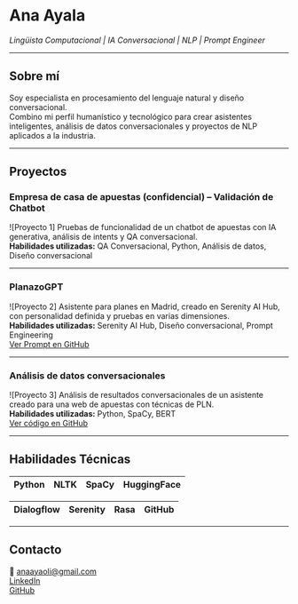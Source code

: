 
# Ana Ayala
*Lingüista Computacional | IA Conversacional | NLP | Prompt Engineer*

---

## Sobre mí
Soy especialista en procesamiento del lenguaje natural y diseño conversacional.  
Combino mi perfil humanístico y tecnológico para crear asistentes inteligentes, análisis de datos conversacionales y proyectos de NLP aplicados a la industria.

---

## Proyectos

### Empresa de casa de apuestas (confidencial) – Validación de Chatbot
![Proyecto 1]
Pruebas de funcionalidad de un chatbot de apuestas con IA generativa, análisis de intents y QA conversacional.  
**Habilidades utilizadas:** QA Conversacional, Python, Análisis de datos, Diseño conversacional  

---

### PlanazoGPT
![Proyecto 2]
Asistente para planes en Madrid, creado en Serenity AI Hub, con personalidad definida y pruebas en varias dimensiones.  
**Habilidades utilizadas:** Serenity AI Hub, Diseño conversacional, Prompt Engineering  
[Ver Prompt en GitHub](https://github.com/anaayaoli/Planazo-GPT)

---

### Análisis de datos conversacionales
![Proyecto 3]
Análisis de resultados conversacionales de un asistente creado para una web de apuestas con técnicas de PLN.  
**Habilidades utilizadas:** Python, SpaCy, BERT  
[Ver código en GitHub](https://github.com/anaayaoli/An-lisis-de-datos-conversacionales)

---

## Habilidades Técnicas
| Python | NLTK | SpaCy | HuggingFace |
|--------|------|-------|-------------|

| Dialogflow | Serenity | Rasa | GitHub |
|------------|----------|------|--------|


---

## Contacto
📧 [anaayaoli@gmail.com](mailto:anaayaoli@gmail.com)  
[LinkedIn](https://www.linkedin.com/in/ana-ayala-oliver/)  
[GitHub](https://github.com/anaayaoli)
